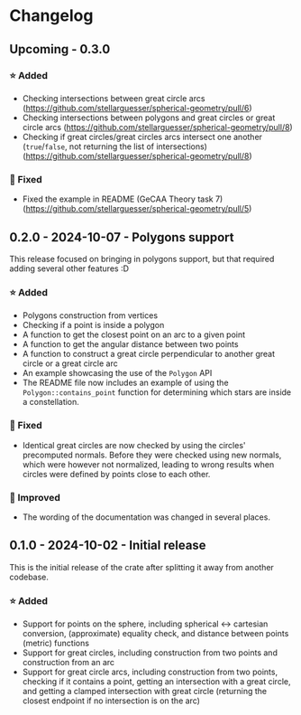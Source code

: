 # Changelog
## Upcoming - 0.3.0
### ⭐ Added
 - Checking intersections between great circle arcs (https://github.com/stellarguesser/spherical-geometry/pull/6)
 - Checking intersections between polygons and great circles or great circle arcs (https://github.com/stellarguesser/spherical-geometry/pull/8)
 - Checking if great circles/great circles arcs intersect one another (`true`/`false`, not returning the list of intersections) (https://github.com/stellarguesser/spherical-geometry/pull/8)

### 🐛 Fixed
 - Fixed the example in README (GeCAA Theory task 7) (https://github.com/stellarguesser/spherical-geometry/pull/5)

## 0.2.0 - 2024-10-07 - Polygons support
This release focused on bringing in polygons support, but that required adding several other features :D

### ⭐ Added
 - Polygons construction from vertices
 - Checking if a point is inside a polygon
 - A function to get the closest point on an arc to a given point
 - A function to get the angular distance between two points
 - A function to construct a great circle perpendicular to another great circle or a great circle arc
 - An example showcasing the use of the `Polygon` API
 - The README file now includes an example of using the `Polygon::contains_point` function for determining which stars are inside a constellation.

### 🐛 Fixed
 - Identical great circles are now checked by using the circles' precomputed normals. Before they were checked using new normals, which were however not normalized, leading to wrong results when circles were defined by points close to each other.

### 🔧 Improved
 - The wording of the documentation was changed in several places.

## 0.1.0 - 2024-10-02 - Initial release
This is the initial release of the crate after splitting it away from another codebase.

### ⭐ Added
 - Support for points on the sphere, including spherical ↔ cartesian conversion, (approximate) equality check, and distance between points (metric) functions
 - Support for great circles, including construction from two points and construction from an arc
 - Support for great circle arcs, including construction from two points, checking if it contains a point, getting an intersection with a great circle, and getting a clamped intersection with great circle (returning the closest endpoint if no intersection is on the arc)
